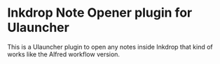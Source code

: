 # Inkdrop Note Opener plugin for Ulauncher

This is a Ulauncher plugin to open any notes inside Inkdrop that kind of works like the Alfred workflow version.
